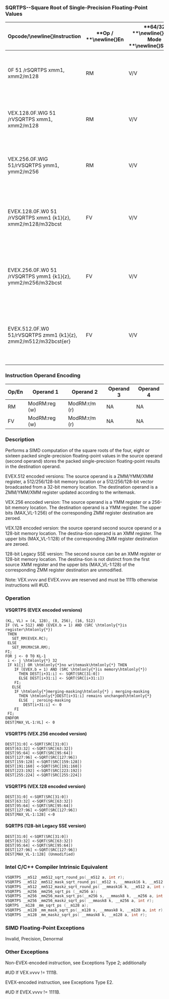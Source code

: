 ### SQRTPS--Square Root of Single-Precision Floating-Point Values


|**Opcode/**\newline{}**Instruction**|**Op / **\newline{}**En**|**64/32 **\newline{}**bit Mode **\newline{}**Support**|**CPUID **\newline{}**Feature **\newline{}**Flag**|**Description**|
|------------------------------------|-------------------------|------------------------------------------------------|--------------------------------------------------|---------------|
|0F 51 /rSQRTPS xmm1, xmm2/m128|RM|V/V|SSE|Computes Square Roots of the packed single-precision floating-point values in xmm2/m128 and stores the result in xmm1.|
|VEX.128.0F.WIG 51 /rVSQRTPS xmm1, xmm2/m128|RM|V/V|AVX|Computes Square Roots of the packed single-precision floating-point values in xmm2/m128 and stores the result in xmm1.|
|VEX.256.0F.WIG 51/rVSQRTPS ymm1, ymm2/m256|RM|V/V|AVX|Computes Square Roots of the packed single-precision floating-point values in ymm2/m256 and stores the result in ymm1.|
|EVEX.128.0F.W0 51 /rVSQRTPS xmm1 {k1}{z}, xmm2/m128/m32bcst|FV|V/V|AVX512VLAVX512F|Computes Square Roots of the packed single-precision floating-point values in xmm2/m128/m32bcst and stores the result in xmm1 subject to writemask k1.|
|EVEX.256.0F.W0 51 /rVSQRTPS ymm1 {k1}{z}, ymm2/m256/m32bcst|FV|V/V|AVX512VLAVX512F|Computes Square Roots of the packed single-precision floating-point values in ymm2/m256/m32bcst and stores the result in ymm1 subject to writemask k1.|
|EVEX.512.0F.W0 51/rVSQRTPS zmm1 {k1}{z}, zmm2/m512/m32bcst{er}|FV|V/V|AVX512F|Computes Square Roots of the packed single-precision floating-point values in zmm2/m512/m32bcst and stores the result in zmm1 subject to writemask k1.|
### Instruction Operand Encoding


|Op/En|Operand 1|Operand 2|Operand 3|Operand 4|
|-----|---------|---------|---------|---------|
|RM|ModRM:reg (w)|ModRM:r/m (r)|NA|NA|
|FV|ModRM:reg (w)|ModRM:r/m (r)|NA|NA|
### Description


Performs a SIMD computation of the square roots of the four, eight or sixteen packed single-precision floating-point values in the source operand (second operand) stores the packed single-precision floating-point results in the destination operand. 

EVEX.512 encoded versions: The source operand is a ZMM/YMM/XMM register, a 512/256/128-bit memory location or a 512/256/128-bit vector broadcasted from a 32-bit memory location. The destination operand is a ZMM/YMM/XMM register updated according to the writemask.

VEX.256 encoded version: The source operand is a YMM register or a 256-bit memory location. The destination operand is a YMM register. The upper bits (MAX_VL-1:256) of the corresponding ZMM register destination are zeroed.

VEX.128 encoded version: the source operand second source operand or a 128-bit memory location. The destina-tion operand is an XMM register. The upper bits (MAX_VL-1:128) of the corresponding ZMM register destination are zeroed.

128-bit Legacy SSE version: The second source can be an XMM register or 128-bit memory location. The destina-tion is not distinct from the first source XMM register and the upper bits (MAX_VL-1:128) of the corresponding ZMM register destination are unmodified.

Note: VEX.vvvv and EVEX.vvvv are reserved and must be 1111b otherwise instructions will #UD.


### Operation
#### VSQRTPS (EVEX encoded versions)
```info-verb
(KL, VL) = (4, 128), (8, 256), (16, 512)
IF (VL = 512) AND (EVEX.b = 1) AND (SRC \htmlonly{*}is register\htmlonly{*})
 THEN
   SET_RM(EVEX.RC);
 ELSE 
   SET_RM(MXCSR.RM);
FI;
FOR j <-  0 TO KL-1
 i <-  j \htmlonly{*} 32
 IF k1[j] OR \htmlonly{*}no writemask\htmlonly{*} THEN
    IF (EVEX.b = 1) AND (SRC \htmlonly{*}is memory\htmlonly{*})
      THEN DEST[i+31:i] <-  SQRT(SRC[31:0])
      ELSE DEST[i+31:i] <-  SQRT(SRC[i+31:i])
    FI;
   ELSE 
    IF \htmlonly{*}merging-masking\htmlonly{*} ; merging-masking
      THEN \htmlonly{*}DEST[i+31:i] remains unchanged\htmlonly{*}
      ELSE  ; zeroing-masking
        DEST[i+31:i]  <- 0
    FI
 FI;
ENDFOR
DEST[MAX_VL-1:VL] <-  0
```
#### VSQRTPS (VEX.256 encoded version)
```info-verb
DEST[31:0]  <-SQRT(SRC[31:0])
DEST[63:32]  <-SQRT(SRC[63:32])
DEST[95:64] <- SQRT(SRC[95:64])
DEST[127:96] <- SQRT(SRC[127:96])
DEST[159:128]  <-SQRT(SRC[159:128])
DEST[191:160]  <-SQRT(SRC[191:160])
DEST[223:192] <- SQRT(SRC[223:192])
DEST[255:224] <- SQRT(SRC[255:224])
```
#### VSQRTPS (VEX.128 encoded version)
```info-verb
DEST[31:0] <- SQRT(SRC[31:0])
DEST[63:32]  <-SQRT(SRC[63:32])
DEST[95:64] <- SQRT(SRC[95:64])
DEST[127:96]  <-SQRT(SRC[127:96])
DEST[MAX_VL-1:128] <- 0
```
#### SQRTPS (128-bit Legacy SSE version)
```info-verb
DEST[31:0]  <-SQRT(SRC[31:0])
DEST[63:32] <- SQRT(SRC[63:32])
DEST[95:64] <- SQRT(SRC[95:64])
DEST[127:96] <- SQRT(SRC[127:96])
DEST[MAX_VL-1:128] (Unmodified)
```

### Intel C/C++ Compiler Intrinsic Equivalent

```cpp
VSQRTPS __m512 _mm512_sqrt_round_ps(__m512 a, int r);
VSQRTPS __m512 _mm512_mask_sqrt_round_ps(__m512 s, __mmask16 k, __m512 a, int r);
VSQRTPS __m512 _mm512_maskz_sqrt_round_ps( __mmask16 k, __m512 a, int r);
VSQRTPS __m256 _mm256_sqrt_ps (__m256 a);
VSQRTPS __m256 _mm256_mask_sqrt_ps(__m256 s, __mmask8 k, __m256 a, int r);
VSQRTPS __m256 _mm256_maskz_sqrt_ps( __mmask8 k, __m256 a, int r);
SQRTPS __m128 _mm_sqrt_ps (__m128 a);
VSQRTPS __m128 _mm_mask_sqrt_ps(__m128 s, __mmask8 k, __m128 a, int r);
VSQRTPS __m128 _mm_maskz_sqrt_ps( __mmask8 k, __m128 a, int r);
```
### SIMD Floating-Point Exceptions


Invalid, Precision, Denormal

### Other Exceptions


Non-EVEX-encoded instruction, see Exceptions Type 2; additionally

#UD If VEX.vvvv != 1111B.

EVEX-encoded instruction, see Exceptions Type E2.

#UD If EVEX.vvvv != 1111B.

